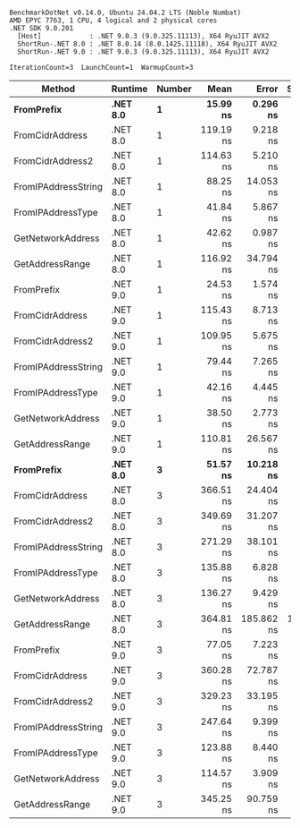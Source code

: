 ```

BenchmarkDotNet v0.14.0, Ubuntu 24.04.2 LTS (Noble Numbat)
AMD EPYC 7763, 1 CPU, 4 logical and 2 physical cores
.NET SDK 9.0.201
  [Host]            : .NET 9.0.3 (9.0.325.11113), X64 RyuJIT AVX2
  ShortRun-.NET 8.0 : .NET 8.0.14 (8.0.1425.11118), X64 RyuJIT AVX2
  ShortRun-.NET 9.0 : .NET 9.0.3 (9.0.325.11113), X64 RyuJIT AVX2

IterationCount=3  LaunchCount=1  WarmupCount=3  

```
| Method              | Runtime  | Number | Mean      | Error      | StdDev    | Min       | Max       | Gen0   | Allocated |
|-------------------- |--------- |------- |----------:|-----------:|----------:|----------:|----------:|-------:|----------:|
| **FromPrefix**          | **.NET 8.0** | **1**      |  **15.99 ns** |   **0.296 ns** |  **0.016 ns** |  **15.97 ns** |  **16.00 ns** | **0.0033** |      **56 B** |
| FromCidrAddress     | .NET 8.0 | 1      | 119.19 ns |   9.218 ns |  0.505 ns | 118.78 ns | 119.76 ns | 0.0067 |     112 B |
| FromCidrAddress2    | .NET 8.0 | 1      | 114.63 ns |   5.210 ns |  0.286 ns | 114.40 ns | 114.95 ns | 0.0067 |     112 B |
| FromIPAddressString | .NET 8.0 | 1      |  88.25 ns |  14.053 ns |  0.770 ns |  87.76 ns |  89.14 ns | 0.0033 |      56 B |
| FromIPAddressType   | .NET 8.0 | 1      |  41.84 ns |   5.867 ns |  0.322 ns |  41.51 ns |  42.15 ns | 0.0052 |      88 B |
| GetNetworkAddress   | .NET 8.0 | 1      |  42.62 ns |   0.987 ns |  0.054 ns |  42.56 ns |  42.66 ns | 0.0033 |      56 B |
| GetAddressRange     | .NET 8.0 | 1      | 116.92 ns |  34.794 ns |  1.907 ns | 114.93 ns | 118.73 ns | 0.0100 |     168 B |
| FromPrefix          | .NET 9.0 | 1      |  24.53 ns |   1.574 ns |  0.086 ns |  24.46 ns |  24.63 ns | 0.0033 |      56 B |
| FromCidrAddress     | .NET 9.0 | 1      | 115.43 ns |   8.713 ns |  0.478 ns | 115.08 ns | 115.97 ns | 0.0067 |     112 B |
| FromCidrAddress2    | .NET 9.0 | 1      | 109.95 ns |   5.675 ns |  0.311 ns | 109.77 ns | 110.31 ns | 0.0067 |     112 B |
| FromIPAddressString | .NET 9.0 | 1      |  79.44 ns |   7.265 ns |  0.398 ns |  79.06 ns |  79.86 ns | 0.0033 |      56 B |
| FromIPAddressType   | .NET 9.0 | 1      |  42.16 ns |   4.445 ns |  0.244 ns |  41.88 ns |  42.33 ns | 0.0052 |      88 B |
| GetNetworkAddress   | .NET 9.0 | 1      |  38.50 ns |   2.773 ns |  0.152 ns |  38.40 ns |  38.68 ns | 0.0033 |      56 B |
| GetAddressRange     | .NET 9.0 | 1      | 110.81 ns |  26.567 ns |  1.456 ns | 109.15 ns | 111.87 ns | 0.0100 |     168 B |
| **FromPrefix**          | **.NET 8.0** | **3**      |  **51.57 ns** |  **10.218 ns** |  **0.560 ns** |  **50.92 ns** |  **51.89 ns** | **0.0100** |     **168 B** |
| FromCidrAddress     | .NET 8.0 | 3      | 366.51 ns |  24.404 ns |  1.338 ns | 365.32 ns | 367.96 ns | 0.0200 |     336 B |
| FromCidrAddress2    | .NET 8.0 | 3      | 349.69 ns |  31.207 ns |  1.711 ns | 347.80 ns | 351.14 ns | 0.0200 |     336 B |
| FromIPAddressString | .NET 8.0 | 3      | 271.29 ns |  38.101 ns |  2.088 ns | 269.16 ns | 273.33 ns | 0.0100 |     168 B |
| FromIPAddressType   | .NET 8.0 | 3      | 135.88 ns |   6.828 ns |  0.374 ns | 135.58 ns | 136.30 ns | 0.0157 |     264 B |
| GetNetworkAddress   | .NET 8.0 | 3      | 136.27 ns |   9.429 ns |  0.517 ns | 135.67 ns | 136.57 ns | 0.0100 |     168 B |
| GetAddressRange     | .NET 8.0 | 3      | 364.81 ns | 185.862 ns | 10.188 ns | 356.69 ns | 376.24 ns | 0.0300 |     504 B |
| FromPrefix          | .NET 9.0 | 3      |  77.05 ns |   7.223 ns |  0.396 ns |  76.60 ns |  77.31 ns | 0.0100 |     168 B |
| FromCidrAddress     | .NET 9.0 | 3      | 360.28 ns |  72.787 ns |  3.990 ns | 356.21 ns | 364.18 ns | 0.0200 |     336 B |
| FromCidrAddress2    | .NET 9.0 | 3      | 329.23 ns |  33.195 ns |  1.820 ns | 328.02 ns | 331.32 ns | 0.0200 |     336 B |
| FromIPAddressString | .NET 9.0 | 3      | 247.64 ns |   9.399 ns |  0.515 ns | 247.16 ns | 248.19 ns | 0.0100 |     168 B |
| FromIPAddressType   | .NET 9.0 | 3      | 123.88 ns |   8.440 ns |  0.463 ns | 123.53 ns | 124.41 ns | 0.0157 |     264 B |
| GetNetworkAddress   | .NET 9.0 | 3      | 114.57 ns |   3.909 ns |  0.214 ns | 114.44 ns | 114.82 ns | 0.0100 |     168 B |
| GetAddressRange     | .NET 9.0 | 3      | 345.25 ns |  90.759 ns |  4.975 ns | 340.35 ns | 350.29 ns | 0.0300 |     504 B |
